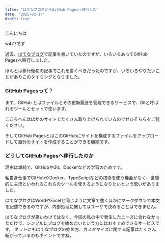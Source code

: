 ```yaml
---
title: "はてなブログからGitHub Pagesへ移行した"
date: "2025-02-17"
draft: true
---
```


こんにちは

w477です

過去、[はてなブログ](https://kunduhoguretu.hatenablog.com/)で記事を書いていたのですが、いろいろあってGitHub Pagesへ移行しました。

ほんとは移行後初の記事でこれを書くべきだったのですが、いろいろやりたいことがありこのタイミングとなりました。


### GitHub Pagesって？
まず、GitHub とはファイルとその更新履歴を管理できるサービスで、Gitと呼ばれるツールとセットで使います。

ここらへんはほかのサイトでたくさん取り上げられているのでぜひそちらをご覧ください。

そしてGitHub PagesとはこのGitHubにサイトを構成するファイルをアップロードして自分のサイトを作成することができる機能です。


### どうしてGitHub Pagesへ移行したのか
理由は単純で、GitHubやGit、Dockerなどの学習のためです。

私自身仕事でGitHubやDocker、TypeScriptなどの技術を使う機会がなく、世間的に主流といわれるこれらのツールを使えるようになりたいという思いがありました。

はてなブログはWordやExcelと同じように文章で書くほかにマークダウンで本文を記述できるのですが、内部処理に関してはユーザで決めることはできません。

はてなブログが悪いわけではなく、今回の私の中で発生したニーズに合わなかっただけで、シンプルにブログを始めたいという方にはおすすめできるサービスです。
ネットにもはてなブログの始め方、カスタマイズに関する記事はたくさん転がっているのもポイントですね。

